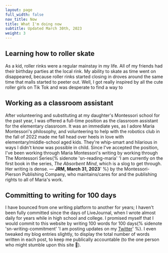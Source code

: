 ```yaml
---
layout: page
full_width: false
nav_title: Now
title: What I'm doing now
subtitle: Updated March 30th, 2023
weight: 3
---
```


## Learning how to roller skate

As a kid, roller rinks were a regular mainstay in my life. All of my friends had their birthday parties at the local rink. My ability to skate as time went on disappeared, because roller rinks started closing in droves around the same time that malls started to peeter out. Well, I got really inspired by all the cute roller girls on Tik Tok and was desperate to find a way to 

## Working as a classroom assistant

After volunteering and substituting at my daughter's Montessori school for the past year, I was offered a full-time position as the classroom assistant for the elementary classroom. It was an immediate yes, as I adore Maria Montessori's philosophy, and volunteering to help with the robotics club in the fall of 2022 made me fall head over heels in love with elementary/middle-school aged kids. They're whip-smart and hilarious in ways I didn't know was possible in child. Since I've accepted the position, I've been working through Maria Montessori's writing by working through The Montessori Series{% sidenote 'sn-reading-maria' 'I am currently on the first book in the series, _The Absorbent Mind_, which is a slog to get through. Her writing is dense. — **JRM, March 31, 2023**' %} by the Montessori-Pierson Publishing Company, who maintains/cares for and the publishing rights to all of Maria's work. 

## Committing to writing for 100 days

I have bounced from one writing platform to another for years; I haven't been fully committed since the days of LiveJournal, when I wrote almost daily for years while in high school and college. I promised myself that I would commit to this website by writing 100 words for 100 days{% sidenote 'sn-writing-commitment' 'I am posting updates on my [Twitter](https://twitter.com/amorfatimami)' %}. I even tweaked my blog entries slightly, to display the total number of words written in each post, to keep me publically accountable (to the one person who might stumble upon this site 👋).

